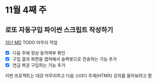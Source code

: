 # 11월 4째 주

## 로또 자동구입 파이썬 스크립트 작성하기

[지난 MD](./2023-11-1.md) TODO 마무리 작업
- [x] 다음 주에 정상 동작여부 확인
- [x] 구입 결과 화면을 캡쳐해서 슬랙봇으로 전송하는 기능 추가
- [x] 연금 복권 구입하는 기능 추가

이번 프로젝트는 대강 마무리하고 다음 스터디 주제(HTMX) 강의를 들어보려고 함
